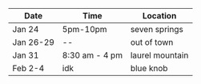 
| Date | Time | Location |
|--|--|--|
| Jan 24 | 5pm-10pm | seven springs |
| Jan 26-29 | -- | out of town |
| Jan 31 | 8:30 am - 4 pm | laurel mountain |
| Feb 2-4 | idk | blue knob |
<!--stackedit_data:
eyJoaXN0b3J5IjpbLTE4OTI1OTcxNzldfQ==
-->